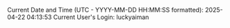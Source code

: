 Current Date and Time (UTC - YYYY-MM-DD HH:MM:SS formatted): 2025-04-22 04:13:53
Current User's Login: luckyaiman
